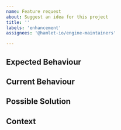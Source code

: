 ```yaml
---
name: Feature request
about: Suggest an idea for this project
title: ''
labels: 'enhancement'
assignees: '@hamlet-io/engine-maintainers'

---
```

## Expected Behaviour
<!-- How you think it might work -->

## Current Behaviour
<!-- Difference from current behaviour if any -->

## Possible Solution
<!-- Ideas of how to make this happen -->

## Context
<!-- What are you trying to do? -->
